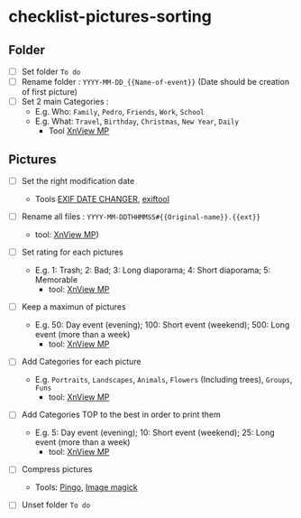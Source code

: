 # checklist-pictures-sorting

## Folder
* [ ] Set folder `To do`
* [ ] Rename folder : `YYYY-MM-DD_{{Name-of-event}}` (Date should be creation of first picture)
* [ ] Set 2 main Categories : 
   * E.g. Who: `Family`, `Pedro`, `Friends`, `Work`, `School`
   * E.g.  What: `Travel`, `Birthday`, `Christmas`, `New Year`, `Daily`
      * Tool [XnView MP](https://www.xnview.com/en/xnviewmp/)       

## Pictures
* [ ] Set the right modification date 
    * Tools [EXIF DATE CHANGER](https://www.relliksoftware.com/exifdatechanger/), [exiftool](https://sno.phy.queensu.ca/~phil/exiftool/)
* [ ] Rename all files : `YYYY-MM-DDTHHMMSS#{{Original-name}}.{{ext}}` 
    * tool: [XnView MP](https://www.xnview.com/en/xnviewmp/))
* [ ] Set rating for each pictures 
    * E.g. 1: Trash; 2: Bad; 3: Long diaporama; 4: Short diaporama; 5: Memorable
      * tool: [XnView MP](https://www.xnview.com/en/xnviewmp/)
    
* [ ] Keep a maximun of pictures
    * E.g. 50: Day event (evening); 100: Short event (weekend); 500: Long event (more than a week)
      * tool: [XnView MP](https://www.xnview.com/en/xnviewmp/)
    
* [ ] Add Categories for each picture
    * E.g. `Portraits`, `Landscapes`, `Animals`, `Flowers` (Including trees), `Groups`, `Funs`
      * tool: [XnView MP](https://www.xnview.com/en/xnviewmp/)
    
* [ ] Add Categories TOP to the best in order to print them
    * E.g. 5: Day event (evening); 10: Short event (weekend); 25: Long event (more than a week)
      * tool: [XnView MP](https://www.xnview.com/en/xnviewmp/)
   
* [ ] Compress pictures 
   * Tools: [Pingo](https://css-ig.net/pingo), [Image magick](https://imagemagick.org/index.php)



* [ ] Unset folder `To do`
